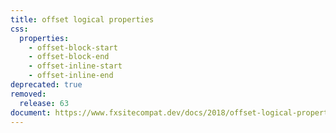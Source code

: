 ```yaml
---
title: offset logical properties
css:
  properties:
    - offset-block-start
    - offset-block-end
    - offset-inline-start
    - offset-inline-end
deprecated: true
removed:
  release: 63
document: https://www.fxsitecompat.dev/docs/2018/offset-logical-properties-have-been-renamed-to-inset/
---
```

